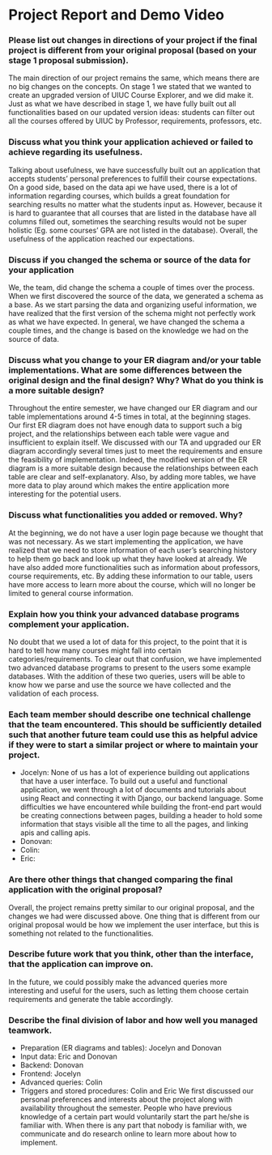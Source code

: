 # Project Report and Demo Video

### Please list out changes in directions of your project if the final project is different from your original proposal (based on your stage 1 proposal submission).
The main direction of our project remains the same, which means there are no big changes on the concepts. On stage 1 we stated that we wanted to create an upgraded version of UIUC Course Explorer, and we did make it. Just as what we have described in stage 1, we have fully built out all functionalities based on our updated version ideas: students can filter out all the courses offered by UIUC by Professor, requirements, professors, etc.

### Discuss what you think your application achieved or failed to achieve regarding its usefulness.
Talking about usefulness, we have successfully built out an application that accepts students’ personal preferences to fulfill their course expectations. On a good side, based on the data api we have used, there is a lot of information regarding courses, which builds a great foundation for searching results no matter what the students input as. However, because it is hard to guarantee that all courses that are listed in the database have all columns filled out, sometimes the searching results would not be super holistic (Eg. some courses’ GPA are not listed in the database). Overall, the usefulness of the application reached our expectations.

### Discuss if you changed the schema or source of the data for your application
We, the team, did change the schema a couple of times over the process. When we first discovered the source of the data, we generated a schema as a base. As we start parsing the data and organizing useful information, we have realized that the first version of the schema might not perfectly work as what we have expected. In general, we have changed the schema a couple times, and the change is based on the knowledge we had on the source of data.

### Discuss what you change to your ER diagram and/or your table implementations. What are some differences between the original design and the final design? Why? What do you think is a more suitable design? 
Throughout the entire semester, we have changed our ER diagram and our table implementations around 4-5 times in total, at the beginning stages. Our first ER diagram does not have enough data to support such a big project, and the relationships between each table were vague and insufficient to explain itself. We discussed with our TA and upgraded our ER diagram accordingly several times just to meet the requirements and ensure the feasibility of implementation. Indeed, the modified version of the ER diagram is a more suitable design because the relationships between each table are clear and self-explanatory. Also, by adding more tables, we have more data to play around which makes the entire application more interesting for the potential users.

### Discuss what functionalities you added or removed. Why?
At the beginning, we do not have a user login page because we thought that was not necessary. As we start implementing the application, we have realized that we need to store information of each user’s searching history to help them go back and look up what they have looked at already. We have also added more functionalities such as information about professors, course requirements, etc. By adding these information to our table, users have more access to learn more about the course, which will no longer be limited to general course information.

### Explain how you think your advanced database programs complement your application.
No doubt that we used a lot of data for this project, to the point that it is hard to tell how many courses might fall into certain categories/requirements. To clear out that confusion, we have implemented two advanced database programs to present to the users some example databases. With the addition of these two queries, users will be able to know how we parse and use the source we have collected and the validation of each process.

### Each team member should describe one technical challenge that the team encountered.  This should be sufficiently detailed such that another future team could use this as helpful advice if they were to start a similar project or where to maintain your project. 
- Jocelyn: None of us has a lot of experience building out applications that have a user interface. To build out a useful and functional application, we went through a lot of documents and tutorials about using React and connecting it with Django, our backend language. Some difficulties we have encountered while building the front-end part would be creating connections between pages, building a header to hold some information that stays visible all the time to all the pages, and linking apis and calling apis. 
- Donovan:
- Colin:
- Eric: 

### Are there other things that changed comparing the final application with the original proposal?
Overall, the project remains pretty similar to our original proposal, and the changes we had were discussed above. One thing that is different from our original proposal would be how we implement the user interface, but this is something not related to the functionalities.

### Describe future work that you think, other than the interface, that the application can improve on.
In the future, we could possibly make the advanced queries more interesting and useful for the users, such as letting them choose certain requirements and generate the table accordingly. 

### Describe the final division of labor and how well you managed teamwork. 
- Preparation (ER diagrams and tables): Jocelyn and Donovan
- Input data: Eric and Donovan
- Backend: Donovan
- Frontend: Jocelyn
- Advanced queries: Colin
- Triggers and stored procedures: Colin and Eric
We first discussed our personal preferences and interests about the project along with availability throughout the semester. People who have previous knowledge of a certain part would voluntarily start the part he/she is familiar with. When there is any part that nobody is familiar with, we communicate and do research online to learn more about how to implement.

